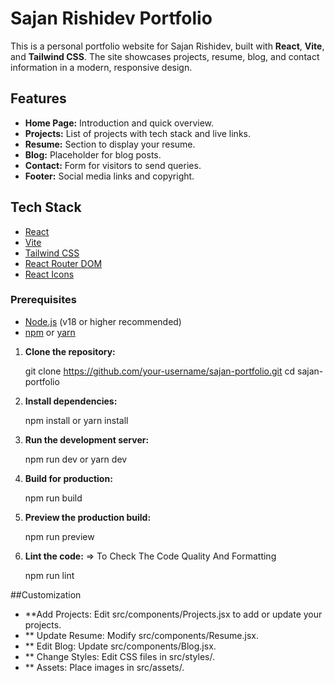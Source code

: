 # Sajan Rishidev Portfolio

This is a personal portfolio website for Sajan Rishidev, built with **React**, **Vite**, and **Tailwind CSS**. The site showcases projects, resume, blog, and contact information in a modern, responsive design.

## Features

- **Home Page:** Introduction and quick overview.
- **Projects:** List of projects with tech stack and live links.
- **Resume:** Section to display your resume.
- **Blog:** Placeholder for blog posts.
- **Contact:** Form for visitors to send queries.
- **Footer:** Social media links and copyright.

## Tech Stack

- [React](https://react.dev/)
- [Vite](https://vitejs.dev/)
- [Tailwind CSS](https://tailwindcss.com/)
- [React Router DOM](https://reactrouter.com/)
- [React Icons](https://react-icons.github.io/react-icons/)

 

<!-- ====================================== Getting Started =============================-->

### Prerequisites

- [Node.js](https://nodejs.org/) (v18 or higher recommended)
- [npm](https://www.npmjs.com/) or [yarn](https://yarnpkg.com/)



<!-- =============================== Installation=================================================== -->

1. **Clone the repository:**
 
   git clone https://github.com/your-username/sajan-portfolio.git
   cd sajan-portfolio



 
2. **Install dependencies:**
 
   npm install
    or
   yarn install
  



3. **Run the development server:**
  
   npm run dev
    or
   yarn dev
    


4. **Build for production:**

   npm run build



5. **Preview the production build:**

   npm run preview



6. **Lint the code:**
=> To Check The Code Quality And Formatting

   npm run lint





##Customization
- **Add Projects: Edit src/components/Projects.jsx to add or update your projects.
 - ** Update Resume: Modify src/components/Resume.jsx.
- ** Edit Blog: Update src/components/Blog.jsx.
- ** Change Styles: Edit CSS files in src/styles/.
 -  ** Assets: Place images in src/assets/.
